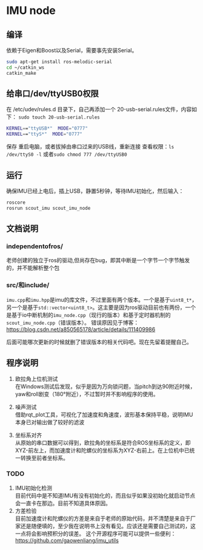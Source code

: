 # IMU node
## 编译
依赖于Eigen和Boost以及Serial，需要事先安装Serial。
```bash
sudo apt-get install ros-melodic-serial
cd ~/catkin_ws
catkin_make
```
## 给串口/dev/ttyUSB0权限
在 /etc/udev/rules.d 目录下，自己再添加一个 20-usb-serial.rules文件，内容如下：
`sudo touch 20-usb-serial.rules`
```bash
KERNEL=="ttyUSB*"  MODE="0777" 
KERNEL=="ttyS*"  MODE="0777" 
```
保存
重启电脑，或者拔掉由串口过来的USB线，重新连接
查看权限：`ls /dev/ttyS0 -l`
或者`sudo chmod 777 /dev/ttyUSB0`

## 运行
确保IMU已经上电后，插上USB，静置5秒钟，等待IMU初始化，然后输入：
```bash
roscore
rosrun scout_imu scout_imu_node
```

## 文档说明
### independentofros/ 

老师创建的独立于ros的驱动,但尚存在bug，即其中断是一个字节一个字节触发的，并不能解析整个包
### src/和include/
`imu.cpp`和`imu.hpp`是imu的库文件，不过里面有两个版本。一个是基于`uint8_t*`，另一个是基于`std::vector<uint8_t>`。这主要是因为ros驱动目前也有两份，一个是基于io中断机制的`imu_node.cpp`（现行的版本）和基于定时器机制的`scout_imu_node.cpp`（错误版本）。
错误原因见于博客：https://blog.csdn.net/a850565178/article/details/111409986

后面可能哪次更新的时候就删了错误版本的相关代码吧。现在先留着提醒自己。

## 程序说明
1. 欧拉角上位机测试\
在Windows测试后发现，似乎是因为万向锁问题，当pitch到达90附近时候，yaw和roll剧变（180°附近），不过暂时并不影响程序的使用。

2. 噪声测试\
借助rqt_plot工具，可视化了加速度和角速度，波形基本保持平稳，说明IMU本身已对输出做了较好的滤波

3. 坐标系对齐\
从原始的串口数据可以得到，欧拉角的坐标系是符合ROS坐标系的定义，即XYZ-前左上，而加速度计和陀螺仪的坐标系为XYZ-右前上。在上位机中已统一转换至前者坐标系。

### TODO
1. IMU初始化检测\
目前代码中是不知道IMU有没有初始化的，而且似乎如果没初始化就启动节点会一直卡在那边。目前不知道具体原因。
2. 方差检验\
目前加速度计和陀螺仪的方差是来自于老师的原始代码，并不清楚是来自于厂家还是随便填的，至少我在说明书上没有看见。应该还是需要自己测试的，这一点将会影响预积分的误差。
这个开源程序可能可以提供一些便利：https://github.com/gaowenliang/imu_utils
